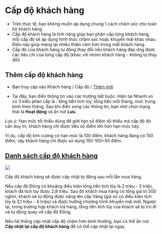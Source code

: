 # Cấp độ khách hàng

- Trên thực tế, bạn không muốn áp dụng chung 1 cách chăm sóc cho toàn bộ khách hàng.
- Cấp độ khách hàng là tính năng giúp bạn phân cấp từng khách hàng, mỗi cấp độ sẽ áp dụng hình thức chăm sóc hoặc khuyến mãi khác nhau. Điều này giúp mang lại nhiều thiện cảm hơn trong mắt khách hàng.
- Cấp độ của khách hàng tự động thay đổi nếu khách hàng đáp ứng được các tiêu chí của từng cấp độ (khác với nhóm khách hàng - không tự thay đổi)

## Thêm cấp độ khách hàng 

- Bạn truy cập vào Khách hàng / Cấp độ / [Thêm mới](https://nhanh.vn/customer/store/addlevel)

- Tại đây, bạn điền thông tin vào các trường bắt buộc. Hiện tại Nhanh.vn có 3 kiểu phân cấp là : tổng tiền tích lũy, tổng tiền mỗi tháng, mức trung bình theo tháng. Sau khi điền xong các thông tin, bạn nhớ chọn trạng thái là **Hoạt động** và ấn nút **Lưu**.

*Lưu ý*: Hạn mức tối thiểu dùng để giới hạn số điểm tối thiểu mà cấp độ đó cần duy trì, khách hàng chỉ được tiêu số điểm lớn hơn hạn mức này.

Ví dụ, cấp độ kim cương có hạn mức là 100 điểm, khách hàng đang có 150 điểm, vậy khách hàng chỉ được sử dụng 150-100=50 điểm.

## [Danh sách cấp độ khách hàng](https://nhanh.vn/customer/store/level)

![](https://raw.githubusercontent.com/nhanhapi/manual/master/docs/khach-hang/img/cap-do-khach-hang-1a.jpg)

Cấp độ khách hàng sẽ được cập nhật tự động sau mỗi lần mua hàng.

Nếu cấp độ Đồng có khoảng điều kiện tổng tiền tích lũy là 2 triệu - 3 triệu, khách đã tích lũy được 2,8 triệu. Sau đó khách mua hàng có tổng giá trị 500 nghìn, khách sẽ tự động được nâng lên cấp Vàng (giả sử có điều kiện tích lũy là 3,1 triệu - 4 triệu) và được hưởng chương trình khuyến mãi mới.
Ngược lại, trong trường hợp khách trả hàng, tổng tiền tích lũy của khách sẽ bị trừ đi và tự động quay về cấp độ Đồng.

Nếu hệ thống cập nhật cấp độ chậm hơn bình thường, bạn có thể ấn nút **Cập nhật lại cấp độ khách hàng** để có thể cập nhật lại ngay.
